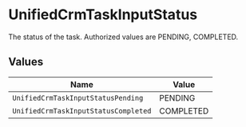 # UnifiedCrmTaskInputStatus

The status of the task. Authorized values are PENDING, COMPLETED.


## Values

| Name                                 | Value                                |
| ------------------------------------ | ------------------------------------ |
| `UnifiedCrmTaskInputStatusPending`   | PENDING                              |
| `UnifiedCrmTaskInputStatusCompleted` | COMPLETED                            |